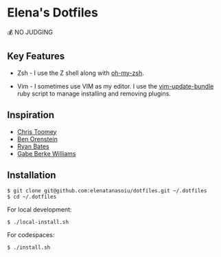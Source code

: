 # Elena's Dotfiles

💰 NO JUDGING

## Key Features

- Zsh - I use the Z shell along with
  [oh-my-zsh](https://github.com/robbyrussell/oh-my-zsh). 

- Vim - I sometimes use VIM as my editor. I use
the [vim-update-bundle](https://github.com/bronson/vim-update-bundles) ruby script
to manage installing and removing plugins.

## Inspiration

- [Chris Toomey](https://github.com/christoomey/dotfiles)
- [Ben Orenstein](https://github.com/r00k/dotfiles)
- [Ryan Bates](https://github.com/ryanb/dotfiles)
- [Gabe Berke Williams](https://github.com/gabebw/dotfiles)

## Installation

    $ git clone git@github.com:elenatanasoiu/dotfiles.git ~/.dotfiles
    $ cd ~/.dotfiles

For local development:

    $ ./local-install.sh
    
For codespaces:

    $ ./install.sh


    
